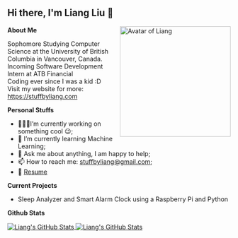 <h2>Hi there, I'm Liang Liu 👋</h2>
<img align='right' src="https://stuffbyliang.com/avatar.svg" alt="Avatar of Liang" width="250" height="250" />

**About Me**

Sophomore Studying Computer Science at the University of British Columbia in Vancouver, Canada.<br />
Incoming Software Development Intern at ATB Financial<br />
Coding ever since I was a kid :D<br />
Visit my website for more: https://stuffbyliang.com<br />

**Personal Stuffs**

* 👨🏽‍💻I’m currently working on something cool :wink:;
* 🌱 I’m currently learning Machine Learning; 
* 💬 Ask me about anything, I am happy to help;
* 📫 How to reach me: stuffbyliang@gmail.com;
* 📝 [Resume](https://stuffbyliang.com/resume.pdf)

**Current Projects**

* Sleep Analyzer and Smart Alarm Clock using a Raspberry Pi and Python

**Github Stats**

<a href="https://github.com/StuffByLiang/stuffbyliang">
  <img align="center" src="https://github-readme-stats.vercel.app/api/top-langs/?username=stuffbyliang&hide=html,css&title_color=ffffff&text_color=c9cacc&icon_color=eec643&bg_color=1d1f21&exclude_repo=krunker_idle_bot,Image-Pixelizer,reddit_clone&layout=compact&langs_count=7" alt="Liang's GitHub Stats" />
</a>
<a href="https://github.com/StuffByLiang/stuffbyliang">
  <img align="center" src="https://github-readme-stats.vercel.app/api?username=stuffbyliang&show_icons=true&line_height=27&count_private=true&title_color=ffffff&text_color=c9cacc&icon_color=eec643&bg_color=1d1f21" alt="Liang's GitHub Stats" />
</a>
